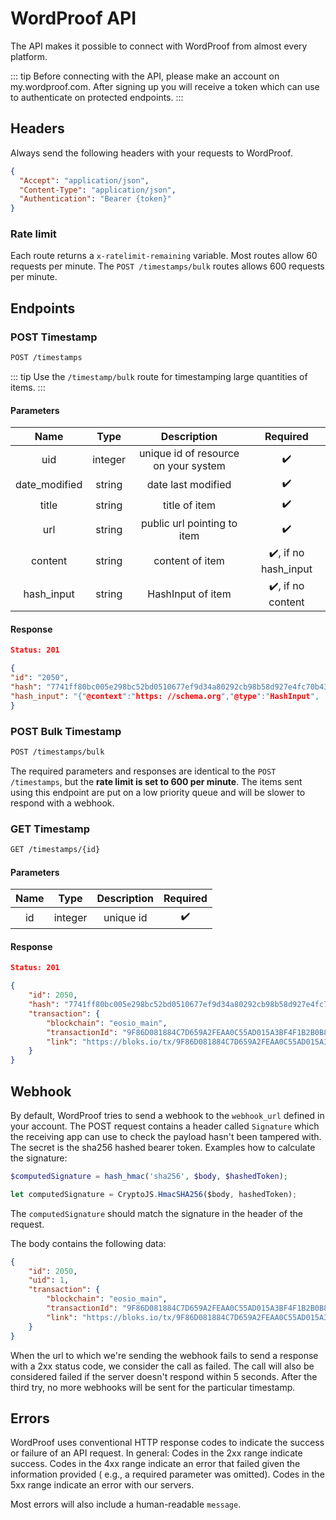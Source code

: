 # WordProof API

The API makes it possible to connect with WordProof from almost every platform.

::: tip 
Before connecting with the API, please make an account on my.wordproof.com. After signing up you will receive a token which can use to authenticate on protected endpoints.
:::

## Headers

Always send the following headers with your requests to WordProof.

```json
{
  "Accept": "application/json",
  "Content-Type": "application/json",
  "Authentication": "Bearer {token}"
}
```

### Rate limit

Each route returns a `x-ratelimit-remaining` variable. Most routes allow 60 requests per minute.
The `POST /timestamps/bulk` routes allows 600 requests per minute.

## Endpoints

### POST Timestamp

```bash
POST /timestamps
```

::: tip 
Use the `/timestamp/bulk` route for timestamping large quantities of items.
:::

#### Parameters

|   Name   |  Type  | Description |      Required      |
| :------: | :----: | :---------: | :----------------: |
|uid|integer|unique id of resource on your system|:heavy_check_mark:|
|date_modified|string|date last modified|:heavy_check_mark:|
|title|string|title of item|:heavy_check_mark:|
|url|string|public url pointing to item|:heavy_check_mark:|
|content|string|content of item|:heavy_check_mark:, if no hash_input|
|hash_input|string|HashInput of item|:heavy_check_mark:, if no content|

#### Response

```json
Status: 201

{
"id": "2050",
"hash": "7741ff80bc005e298bc52bd0510677ef9d34a80292cb98b58d927e4fc70b430c",
"hash_input": "{"@context":"https: //schema.org","@type":"HashInput", ...}"
}
```

### POST Bulk Timestamp

```bash
POST /timestamps/bulk
```

The required parameters and responses are identical to the `POST /timestamps`, but the **rate limit is set to 600 per
minute**. The items sent using this endpoint are put on a low priority queue and will be slower to respond with a
webhook.

### GET Timestamp

```bash
GET /timestamps/{id}
```

#### Parameters

|   Name   |  Type  | Description |      Required      |
| :------: | :----: | :---------: | :----------------: |
|id|integer|unique id|:heavy_check_mark:|

#### Response

```json
Status: 201

{
    "id": 2050,
    "hash": "7741ff80bc005e298bc52bd0510677ef9d34a80292cb98b58d927e4fc70b430c",
    "transaction": {
        "blockchain": "eosio_main",
        "transactionId": "9F86D081884C7D659A2FEAA0C55AD015A3BF4F1B2B0B822CD15D6C15B0F00A08",
        "link": "https://bloks.io/tx/9F86D081884C7D659A2FEAA0C55AD015A3BF4F1B2B0B822CD15D6C15B0F00A08",
    }
}
```

## Webhook

By default, WordProof tries to send a webhook to the `webhook_url` defined in your account. The POST request contains a header
called `Signature`  which the receiving app can use to check the payload hasn't been tampered with. The secret is the
sha256 hashed bearer token. Examples how to calculate the signature:

```php
$computedSignature = hash_hmac('sha256', $body, $hashedToken);
```          

```javascript
let computedSignature = CryptoJS.HmacSHA256($body, hashedToken);
```

The `computedSignature` should match the signature in the header of the request.

The body contains the following data:

```json
{
    "id": 2050,
    "uid": 1,
    "transaction": {
        "blockchain": "eosio_main",
        "transactionId": "9F86D081884C7D659A2FEAA0C55AD015A3BF4F1B2B0B822CD15D6C15B0F00A08",
        "link": "https://bloks.io/tx/9F86D081884C7D659A2FEAA0C55AD015A3BF4F1B2B0B822CD15D6C15B0F00A08",
    }
}
```

When the url to which we're sending the webhook fails to send a response with a 2xx status code, we consider the call as
failed. The call will also be considered failed if the server doesn't respond within 5 seconds. After the third try, no
more webhooks will be sent for the particular timestamp.

## Errors

WordProof uses conventional HTTP response codes to indicate the success or failure of an API request. In general: Codes
in the 2xx range indicate success. Codes in the 4xx range indicate an error that failed given the information provided (
e.g., a required parameter was omitted). Codes in the 5xx range indicate an error with our servers.

Most errors will also include a human-readable `message`.

